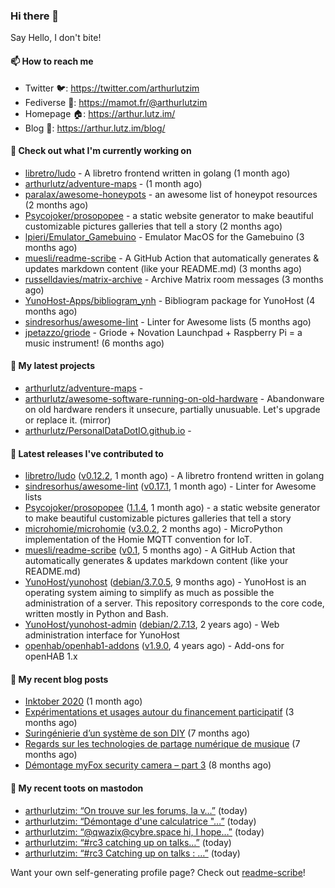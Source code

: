 ### Hi there 👋

Say Hello, I don't bite!

#### 📫 How to reach me

- Twitter 🐦: https://twitter.com/arthurlutzim
- Fediverse 🐘: https://mamot.fr/@arthurlutzim
- Homepage 🏠: https://arthur.lutz.im/
- Blog 📰: https://arthur.lutz.im/blog/

#### 👷 Check out what I'm currently working on

- [libretro/ludo](https://github.com/libretro/ludo) - A libretro frontend written in golang (1 month ago)
- [arthurlutz/adventure-maps](https://github.com/arthurlutz/adventure-maps) -  (1 month ago)
- [paralax/awesome-honeypots](https://github.com/paralax/awesome-honeypots) - an awesome list of honeypot resources (2 months ago)
- [Psycojoker/prosopopee](https://github.com/Psycojoker/prosopopee) - a static website generator to make beautiful customizable pictures galleries that tell a story (2 months ago)
- [lpieri/Emulator_Gamebuino](https://github.com/lpieri/Emulator_Gamebuino) - Emulator MacOS for the Gamebuino (3 months ago)
- [muesli/readme-scribe](https://github.com/muesli/readme-scribe) - A GitHub Action that automatically generates &amp; updates markdown content (like your README.md) (3 months ago)
- [russelldavies/matrix-archive](https://github.com/russelldavies/matrix-archive) - Archive Matrix room messages (3 months ago)
- [YunoHost-Apps/bibliogram_ynh](https://github.com/YunoHost-Apps/bibliogram_ynh) - Bibliogram package for YunoHost (4 months ago)
- [sindresorhus/awesome-lint](https://github.com/sindresorhus/awesome-lint) - Linter for Awesome lists (5 months ago)
- [jpetazzo/griode](https://github.com/jpetazzo/griode) - Griode &#43; Novation Launchpad &#43; Raspberry Pi = a music instrument! (6 months ago)

#### 🌱 My latest projects

- [arthurlutz/adventure-maps](https://github.com/arthurlutz/adventure-maps) - 
- [arthurlutz/awesome-software-running-on-old-hardware](https://github.com/arthurlutz/awesome-software-running-on-old-hardware) - Abandonware on old hardware renders it unsecure, partially unusuable. Let&#39;s upgrade or replace it. (mirror)
- [arthurlutz/PersonalDataDotIO.github.io](https://github.com/arthurlutz/PersonalDataDotIO.github.io) - 

#### 🔭 Latest releases I've contributed to

- [libretro/ludo](https://github.com/libretro/ludo) ([v0.12.2](https://github.com/libretro/ludo/releases/tag/v0.12.2), 1 month ago) - A libretro frontend written in golang
- [sindresorhus/awesome-lint](https://github.com/sindresorhus/awesome-lint) ([v0.17.1](https://github.com/sindresorhus/awesome-lint/releases/tag/v0.17.1), 1 month ago) - Linter for Awesome lists
- [Psycojoker/prosopopee](https://github.com/Psycojoker/prosopopee) ([1.1.4](https://github.com/Psycojoker/prosopopee/releases/tag/1.1.4), 1 month ago) - a static website generator to make beautiful customizable pictures galleries that tell a story
- [microhomie/microhomie](https://github.com/microhomie/microhomie) ([v3.0.2](https://github.com/microhomie/microhomie/releases/tag/v3.0.2), 2 months ago) - MicroPython implementation of the Homie MQTT convention for IoT.
- [muesli/readme-scribe](https://github.com/muesli/readme-scribe) ([v0.1](https://github.com/muesli/readme-scribe/releases/tag/v0.1), 5 months ago) - A GitHub Action that automatically generates &amp; updates markdown content (like your README.md)
- [YunoHost/yunohost](https://github.com/YunoHost/yunohost) ([debian/3.7.0.5](https://github.com/YunoHost/yunohost/releases/tag/debian%2F3.7.0.5), 9 months ago) - YunoHost is an operating system aiming to simplify as much as possible the administration of a server. This repository corresponds to the core code, written mostly in Python and Bash.
- [YunoHost/yunohost-admin](https://github.com/YunoHost/yunohost-admin) ([debian/2.7.13](https://github.com/YunoHost/yunohost-admin/releases/tag/debian%2F2.7.13), 2 years ago) - Web administration interface for YunoHost
- [openhab/openhab1-addons](https://github.com/openhab/openhab1-addons) ([v1.9.0](https://github.com/openhab/openhab1-addons/releases/tag/v1.9.0), 4 years ago) - Add-ons for openHAB 1.x

#### 📜 My recent blog posts

- [Inktober 2020](https://arthur.lutz.im/blog/2020/11/09/inktober-2020/) (1 month ago)
- [Expérimentations et usages autour du financement participatif](https://arthur.lutz.im/blog/2020/09/21/experimentations-et-usages-autour-du-financement-participatif/) (3 months ago)
- [Suringénierie d’un système de son DIY](https://arthur.lutz.im/blog/2020/06/01/suringenierie-dun-systeme-de-son-diy/) (7 months ago)
- [Regards sur les technologies de partage numérique de musique](https://arthur.lutz.im/blog/2020/05/23/regards-sur-les-technologies-de-partage-numerique-de-musique/) (7 months ago)
- [Démontage myFox security camera – part 3](https://arthur.lutz.im/blog/2020/04/28/demontage-myfox-security-camera-part-3/) (8 months ago)

#### 🐘 My recent toots on mastodon

- [arthurlutzim: “On trouve sur les forums, la v…”](https://mamot.fr/@arthurlutzim/105498249913757293) (today)
- [arthurlutzim: “Démontage d&#39;une calculatrice &#34;…”](https://mamot.fr/@arthurlutzim/105498203288805069) (today)
- [arthurlutzim: “@qwazix@cybre.space hi, I hope…”](https://mamot.fr/@arthurlutzim/105497896382355535) (today)
- [arthurlutzim: “#rc3 catching up on talks…”](https://mamot.fr/@arthurlutzim/105497641298053976) (today)
- [arthurlutzim: “#rc3 Catching up on talks : …”](https://mamot.fr/@arthurlutzim/105497114014678685) (today)

Want your own self-generating profile page? Check out [readme-scribe](https://github.com/muesli/readme-scribe)!
